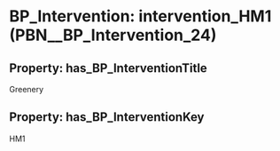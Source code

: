 # BP_Intervention: __intervention_HM1__ (PBN__BP_Intervention_24)

## Property: has_BP_InterventionTitle

Greenery

## Property: has_BP_InterventionKey

HM1

